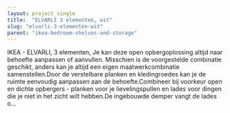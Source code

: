```yaml
---
layout: project_single
title:  "ELVARLI 3 elementen, wit"
slug: "elvarli-3-elementen-wit"
parent: "ikea-bedroom-shelves-and-storage"
---
```

IKEA - ELVARLI, 3 elementen, Je kan deze open opbergoplossing altijd naar behoefte aanpassen of aanvullen. Misschien is de voorgestelde combinatie geschikt, anders kan je altijd een eigen maatwerkcombinatie samenstellen.Door de verstelbare planken en kledingroedes kan je de ruimte eenvoudig aanpassen aan de behoefte.Combineer bij voorkeur open en dichte opbergers - planken voor je lievelingspullen en lades voor dingen die je niet in het zicht wilt hebben.De ingebouwde demper vangt de lades o...
